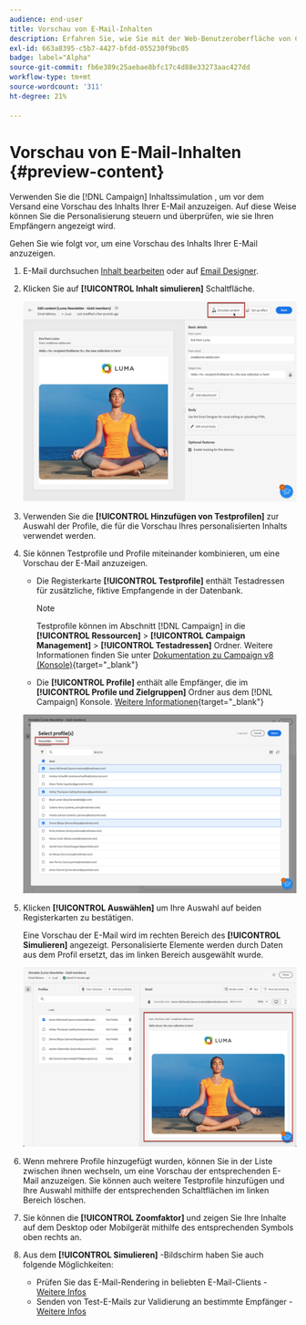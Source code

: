```yaml
---
audience: end-user
title: Vorschau von E-Mail-Inhalten
description: Erfahren Sie, wie Sie mit der Web-Benutzeroberfläche von Campaign eine Vorschau Ihres E-Mail-Inhalts anzeigen können.
exl-id: 663a8395-c5b7-4427-bfdd-055230f9bc05
badge: label="Alpha"
source-git-commit: fb6e389c25aebae8bfc17c4d88e33273aac427dd
workflow-type: tm+mt
source-wordcount: '311'
ht-degree: 21%

---
```



# Vorschau von E-Mail-Inhalten {#preview-content}

Verwenden Sie die [!DNL Campaign] Inhaltssimulation , um vor dem Versand eine Vorschau des Inhalts Ihrer E-Mail anzuzeigen. Auf diese Weise können Sie die Personalisierung steuern und überprüfen, wie sie Ihren Empfängern angezeigt wird.

Gehen Sie wie folgt vor, um eine Vorschau des Inhalts Ihrer E-Mail anzuzeigen.

1. E-Mail durchsuchen [Inhalt bearbeiten](../content/edit-content.md) oder auf [Email Designer](../content/get-started-email-designer.md).

1. Klicken Sie auf **[!UICONTROL Inhalt simulieren]** Schaltfläche.

   ![](assets/simulate-button.png)

1. Verwenden Sie die **[!UICONTROL Hinzufügen von Testprofilen]** zur Auswahl der Profile, die für die Vorschau Ihres personalisierten Inhalts verwendet werden.

1. Sie können Testprofile und Profile miteinander kombinieren, um eine Vorschau der E-Mail anzuzeigen.

   * Die Registerkarte **[!UICONTROL Testprofile]** enthält Testadressen für zusätzliche, fiktive Empfangende in der Datenbank.

     >[!NOTE]
     >
     >Testprofile können im Abschnitt [!DNL Campaign] in die **[!UICONTROL Ressourcen]** > **[!UICONTROL Campaign Management]** > **[!UICONTROL Testadressen]** Ordner. Weitere Informationen finden Sie unter [Dokumentation zu Campaign v8 (Konsole)](https://experienceleague.adobe.com/docs/campaign/campaign-v8/audience/add-profiles/test-profiles.html){target="_blank"}

   * Die **[!UICONTROL Profile]** enthält alle Empfänger, die im **[!UICONTROL Profile und Zielgruppen]** Ordner aus dem [!DNL Campaign] Konsole. [Weitere Informationen](https://experienceleague.adobe.com/docs/campaign/campaign-v8/audience/view-profiles.html){target="_blank"}

   ![](assets/simulate-select-profiles.png)

1. Klicken **[!UICONTROL Auswählen]** um Ihre Auswahl auf beiden Registerkarten zu bestätigen.

   Eine Vorschau der E-Mail wird im rechten Bereich des **[!UICONTROL Simulieren]** angezeigt. Personalisierte Elemente werden durch Daten aus dem Profil ersetzt, das im linken Bereich ausgewählt wurde.

   ![](assets/simulate-preview.png)

1. Wenn mehrere Profile hinzugefügt wurden, können Sie in der Liste zwischen ihnen wechseln, um eine Vorschau der entsprechenden E-Mail anzuzeigen. Sie können auch weitere Testprofile hinzufügen und Ihre Auswahl mithilfe der entsprechenden Schaltflächen im linken Bereich löschen.

1. Sie können die **[!UICONTROL Zoomfaktor]** und zeigen Sie Ihre Inhalte auf dem Desktop oder Mobilgerät mithilfe des entsprechenden Symbols oben rechts an.

1. Aus dem **[!UICONTROL Simulieren]** -Bildschirm haben Sie auch folgende Möglichkeiten:
   * Prüfen Sie das E-Mail-Rendering in beliebten E-Mail-Clients - [Weitere Infos](email-rendering.md)
   * Senden von Test-E-Mails zur Validierung an bestimmte Empfänger - [Weitere Infos](proofs.md)




